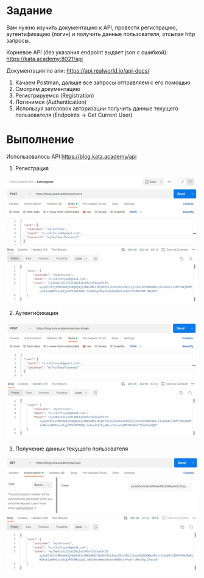 # Задание

Вам нужно изучить документацию к API, провести регистрацию, аутентификацию (логин) и получить данные пользователя, отсылая http запросы.

Корневое API (без указания endpoint выдает json с ошибкой): https://kata.academy:8021/api

Документация по апи: https://api.realworld.io/api-docs/

1. Качаем Postman, дальше все запросы отправляем с его помощью
2. Смотрим документацию
3. Регистрируемся (Registration)
4. Логинимся (Authentication)
5. Используя заголовок авторизации получить  данные текущего пользователя (Endpoints -> Get Current User)


# Выполнение

Использовалось API https://blog.kata.academy/api

1. Регистрация

![](img/s1.jpg)

2. Аутентификация

![](img/s2.jpg)

3. Получение данных текущего пользователя

![](img/s3.jpg)
